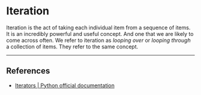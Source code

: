 # Iteration

Iteration is the act of taking each individual item from a sequence of items. It is an incredibly powerful and useful concept. And one that we are likely to come across often. We refer to iteration as _looping over_ or _looping through_ a collection of items. They refer to the same concept.





***

## References

* [Iterators | Python official documentation](https://docs.python.org/3/tutorial/classes.html#iterators)
